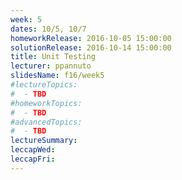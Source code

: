 ```yaml
---
week: 5
dates: 10/5, 10/7
homeworkRelease: 2016-10-05 15:00:00
solutionRelease: 2016-10-14 15:00:00
title: Unit Testing
lecturer: ppannuto
slidesName: f16/week5
#lectureTopics:
#  - TBD
#homeworkTopics:
#  - TBD
#advancedTopics:
#  - TBD
lectureSummary:
leccapWed:
leccapFri:
---
```



